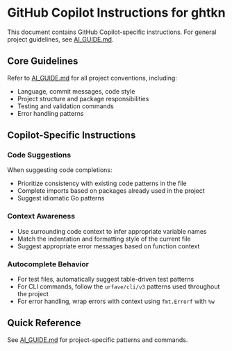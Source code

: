# GitHub Copilot Instructions for ghtkn

This document contains GitHub Copilot-specific instructions. For general project guidelines, see [AI_GUIDE.md](../AI_GUIDE.md).

## Core Guidelines

Refer to [AI_GUIDE.md](../AI_GUIDE.md) for all project conventions, including:
- Language, commit messages, code style
- Project structure and package responsibilities
- Testing and validation commands
- Error handling patterns

## Copilot-Specific Instructions

### Code Suggestions

When suggesting code completions:
- Prioritize consistency with existing code patterns in the file
- Complete imports based on packages already used in the project
- Suggest idiomatic Go patterns

### Context Awareness

- Use surrounding code context to infer appropriate variable names
- Match the indentation and formatting style of the current file
- Suggest appropriate error messages based on function context

### Autocomplete Behavior

- For test files, automatically suggest table-driven test patterns
- For CLI commands, follow the `urfave/cli/v3` patterns used throughout the project
- For error handling, wrap errors with context using `fmt.Errorf` with `%w`

## Quick Reference

See [AI_GUIDE.md](../AI_GUIDE.md) for project-specific patterns and commands.
